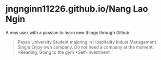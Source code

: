 # jngnginn11226.github.io/Nang Lao Ngin
A new user with a passion to learn new things through Github. 
>Payap University Student majoring in Hospitality Indust Management
>Single
>Enjoy own company. Do not need a company at the moment.
*Reading, Going to the gym
*Self-investment
